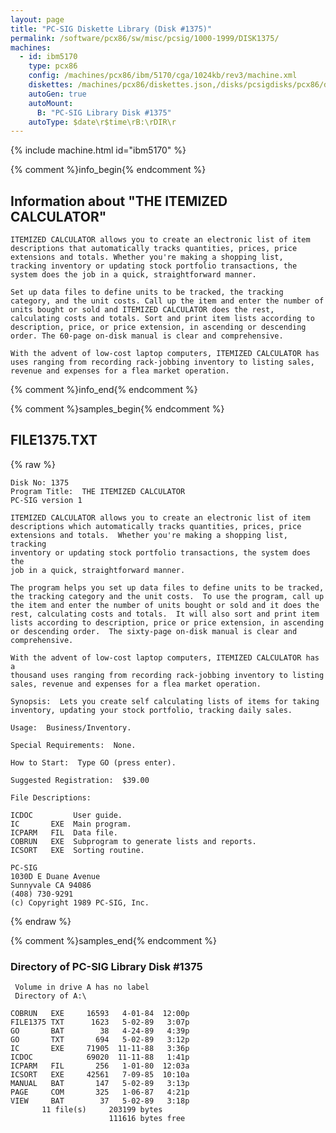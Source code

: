 ```yaml
---
layout: page
title: "PC-SIG Diskette Library (Disk #1375)"
permalink: /software/pcx86/sw/misc/pcsig/1000-1999/DISK1375/
machines:
  - id: ibm5170
    type: pcx86
    config: /machines/pcx86/ibm/5170/cga/1024kb/rev3/machine.xml
    diskettes: /machines/pcx86/diskettes.json,/disks/pcsigdisks/pcx86/diskettes.json
    autoGen: true
    autoMount:
      B: "PC-SIG Library Disk #1375"
    autoType: $date\r$time\rB:\rDIR\r
---
```


{% include machine.html id="ibm5170" %}

{% comment %}info_begin{% endcomment %}

## Information about "THE ITEMIZED CALCULATOR"

    ITEMIZED CALCULATOR allows you to create an electronic list of item
    descriptions that automatically tracks quantities, prices, price
    extensions and totals. Whether you're making a shopping list,
    tracking inventory or updating stock portfolio transactions, the
    system does the job in a quick, straightforward manner.
    
    Set up data files to define units to be tracked, the tracking
    category, and the unit costs. Call up the item and enter the number of
    units bought or sold and ITEMIZED CALCULATOR does the rest,
    calculating costs and totals. Sort and print item lists according to
    description, price, or price extension, in ascending or descending
    order. The 60-page on-disk manual is clear and comprehensive.
    
    With the advent of low-cost laptop computers, ITEMIZED CALCULATOR has
    uses ranging from recording rack-jobbing inventory to listing sales,
    revenue and expenses for a flea market operation.
{% comment %}info_end{% endcomment %}

{% comment %}samples_begin{% endcomment %}

## FILE1375.TXT

{% raw %}
```
Disk No: 1375
Program Title:  THE ITEMIZED CALCULATOR
PC-SIG version 1

ITEMIZED CALCULATOR allows you to create an electronic list of item
descriptions which automatically tracks quantities, prices, price
extensions and totals.  Whether you're making a shopping list, tracking
inventory or updating stock portfolio transactions, the system does the
job in a quick, straightforward manner.

The program helps you set up data files to define units to be tracked,
the tracking category and the unit costs.  To use the program, call up
the item and enter the number of units bought or sold and it does the
rest, calculating costs and totals.  It will also sort and print item
lists according to description, price or price extension, in ascending
or descending order.  The sixty-page on-disk manual is clear and
comprehensive.

With the advent of low-cost laptop computers, ITEMIZED CALCULATOR has a
thousand uses ranging from recording rack-jobbing inventory to listing
sales, revenue and expenses for a flea market operation.

Synopsis:  Lets you create self calculating lists of items for taking
inventory, updating your stock portfolio, tracking daily sales.

Usage:  Business/Inventory.

Special Requirements:  None.

How to Start:  Type GO (press enter).

Suggested Registration:  $39.00

File Descriptions:

ICDOC         User guide.
IC       EXE  Main program.
ICPARM   FIL  Data file.
COBRUN   EXE  Subprogram to generate lists and reports.
ICSORT   EXE  Sorting routine.

PC-SIG
1030D E Duane Avenue
Sunnyvale CA 94086
(408) 730-9291
(c) Copyright 1989 PC-SIG, Inc.

```
{% endraw %}

{% comment %}samples_end{% endcomment %}

### Directory of PC-SIG Library Disk #1375

     Volume in drive A has no label
     Directory of A:\

    COBRUN   EXE     16593   4-01-84  12:00p
    FILE1375 TXT      1623   5-02-89   3:07p
    GO       BAT        38   4-24-89   4:39p
    GO       TXT       694   5-02-89   3:12p
    IC       EXE     71905  11-11-88   3:36p
    ICDOC            69020  11-11-88   1:41p
    ICPARM   FIL       256   1-01-80  12:03a
    ICSORT   EXE     42561   7-09-85  10:10a
    MANUAL   BAT       147   5-02-89   3:13p
    PAGE     COM       325   1-06-87   4:21p
    VIEW     BAT        37   5-02-89   3:18p
           11 file(s)     203199 bytes
                          111616 bytes free
